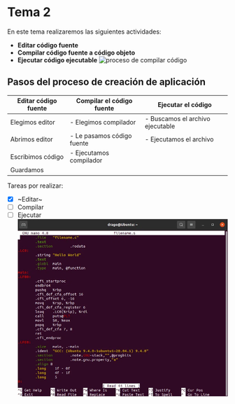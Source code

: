 # Tema 2

En este tema realizaremos las siguientes actividades:
- **Editar código fuente**
- **Compilar código fuente a código objeto**
- **Ejecutar código ejecutable**
![proceso de compilar código](https://localdab.org/wp-content/uploads/2022/11/Compiler-2.jpg)
## Pasos del proceso de creación de aplicación
|Editar código fuente | Compilar el código fuente | Ejecutar el código
|---------------------|---------------------------|--------------------
|Elegimos editor    | - Elegimos compilador     | - Buscamos el archivo ejecutable
|Abrimos editor     | - Le pasamos código fuente| - Ejecutamos el archivo
|Escribimos código  | - Ejecutamos compilador   |
|Guardamos | |

Tareas por realizar:
- [x] ~Editar~
- [ ] Compilar
- [ ] Ejecutar
![]( terminal.webp )
